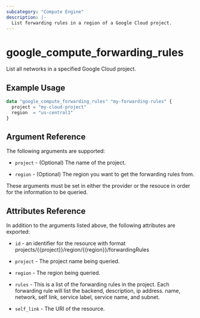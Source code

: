```yaml
---
subcategory: "Compute Engine"
description: |-
  List forwarding rules in a region of a Google Cloud project.
---
```


# google_compute_forwarding_rules

List all networks in a specified Google Cloud project.

## Example Usage

```tf
data "google_compute_forwarding_rules" "my-forwarding-rules" {
  project = "my-cloud-project"
  region  = "us-central1"
}
```

## Argument Reference

The following arguments are supported:

* `project` - (Optional) The name of the project.

* `region`  - (Optional) The region you want to get the forwarding rules from.

These arguments must be set in either the provider or the resouce in order for the information to be queried.

## Attributes Reference

In addition to the arguments listed above, the following attributes are exported:

* `id` - an identifier for the resource with format projects/{{project}}/region/{{region}}/forwardingRules

* `project` - The project name being queried.

* `region` - The region being queried.

* `rules` - This is a list of the forwarding rules in the project. Each forwarding rule will list the backend, description, ip address. name, network, self link, service label, service name, and subnet.

* `self_link` - The URI of the resource.
